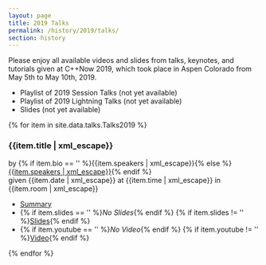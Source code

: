 ```yaml
---
layout: page
title: 2019 Talks
permalink: /history/2019/talks/
section: history
---
```


Please enjoy all available videos and slides from talks, keynotes, and tutorials given at C++Now 2019, which took place in Aspen Colorado from May 5th to May 10th, 2019.

<!--
* [Playlist of 2019 Session Talks](https://www.youtube.com/watch?v=QFIOE1jKv30&list=PL_AKIMJc4roVSbTTfHReQTl1dc9ms0lWH)
* [Playlist of 2019 Lightning Talks](https://www.youtube.com/watch?v=6uon_MtpcwE&list=PL_AKIMJc4roWtkG_Qiw6uwNWcjjG5WLHE)
* [Slides](https://github.com/boostcon/cppnow_presentations_2019)
-->

* Playlist of 2019 Session Talks (not yet available)
* Playlist of 2019 Lightning Talks (not yet available)
* Slides (not yet available)

{% for item in site.data.talks.Talks2019 %}
<div class="panelBox">
<a name="{{item.sched | remove_first: "https://cppnow2019.sched.com/event/" |uri_escape}}"></a>
    <h3>{{item.title | xml_escape}}</h3>
    <p>
        by {% if item.bio == '' %}{{item.speakers | xml_escape}}{% else %}<a href="{{item.bio | uri_escape}}">{{item.speakers | xml_escape}}</a>{% endif %}
        <br>
        given {{item.date | xml_escape}} at {{item.time | xml_escape}} in {{item.room | xml_escape}}
    </p>
    <ul>
        <li><a href="{{item.sched | uri_escape}}">Summary</a></li>
        <li>
            {% if item.slides == '' %}<span class="greyText"><em>No Slides</em></span>{% endif %}
            {% if item.slides != '' %}<a href="{{item.slides | uri_escape}}">Slides</a>{% endif %}
        </li>
        <li>
            {% if item.youtube == '' %}<span class="greyText"><em>No Video</em></span>{% endif %}
            {% if item.youtube != '' %}<a href="https://youtu.be/{{item.youtube}}" class="panelVideoLink" data-src="{{item.youtube}}">Video</a>{% endif %}
        </li>
    </ul>
</div>
{% endfor %}

<script src="/assets/js/PanelVideoOpener.js"></script>
